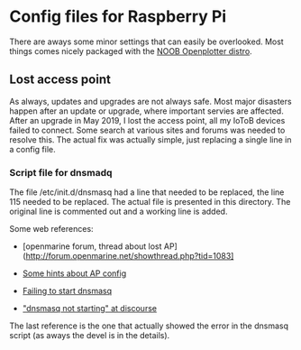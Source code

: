 # Config files for Raspberry Pi 

There are aways some minor settings that can easily be overlooked. Most things comes nicely packaged with the [NOOB Openplotter distro](http://www.sailoog.com/blog-categories/openplotter-rpi).

## Lost access point 
As always, updates and upgrades are not always safe. Most major
disasters happen after an update or upgrade, where important servies
are affected. After an upgrade in May 2019, I lost the access
point, all my IoToB devices failed to connect. 
Some search at various sites and forums was needed to resolve
this. The actual fix was actually simple, just replacing a single line
in a config file.

### Script file for dnsmadq
The file /etc/init.d/dnsmasq had a line that needed to be replaced, the line 115
needed to be replaced. The actual file is presented in this directory. The original line is commented out and a working line is added.

Some web references:

- [openmarine forum, thread about lost AP](http://forum.openmarine.net/showthread.php?tid=1083]

- [Some hints about AP config](https://forums.kali.org/showthread.php?38920-Access-point-configuration-problem-on-RPi3)

- [Failing to start dnsmasq](https://www.raspberrypi.org/forums/viewtopic.php?t=128449)

- ["dnsmasq not starting" at discourse](https://discourse.pi-hole.net/t/dnsmasq-not-starting/10523/13)

The last reference is the one that actually showed the error in the dnsmasq script (as aways the devel is in the details).


